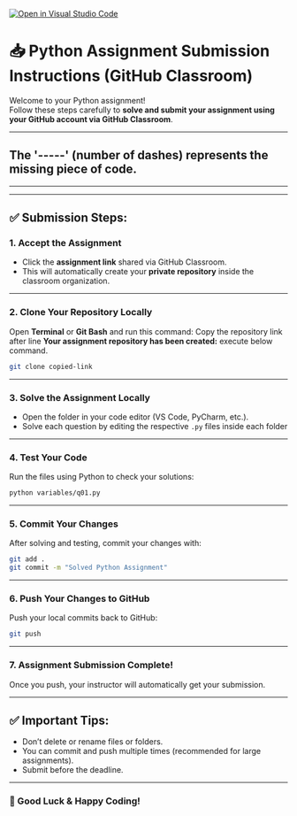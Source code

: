 [![Open in Visual Studio Code](https://classroom.github.com/assets/open-in-vscode-2e0aaae1b6195c2367325f4f02e2d04e9abb55f0b24a779b69b11b9e10269abc.svg)](https://classroom.github.com/online_ide?assignment_repo_id=19899087&assignment_repo_type=AssignmentRepo)
# 📥 Python Assignment Submission Instructions (GitHub Classroom)

Welcome to your Python assignment!  
Follow these steps carefully to **solve and submit your assignment using your GitHub account via GitHub Classroom**.

---
## The '-----' (number of dashes) represents the missing piece of code. 
---

---

## ✅ Submission Steps:

### 1. Accept the Assignment
- Click the **assignment link** shared via GitHub Classroom.
- This will automatically create your **private repository** inside the classroom organization.



---

### 2. Clone Your Repository Locally
Open **Terminal** or **Git Bash** and run this command:
Copy the repository link after line **Your assignment repository has been created:**
execute below command.

```bash
git clone copied-link
```


---

### 3. Solve the Assignment Locally
- Open the folder in your code editor (VS Code, PyCharm, etc.).
- Solve each question by editing the respective `.py` files inside each folder


---

### 4. Test Your Code
Run the files using Python to check your solutions:

```bash
python variables/q01.py
```

---

### 5. Commit Your Changes
After solving and testing, commit your changes with:

```bash
git add .
git commit -m "Solved Python Assignment"
```

---

### 6. Push Your Changes to GitHub
Push your local commits back to GitHub:

```bash
git push
```

---

### 7. Assignment Submission Complete!
Once you push, your instructor will automatically get your submission.

---

## ✅ Important Tips:
- Don’t delete or rename files or folders.
- You can commit and push multiple times (recommended for large assignments).
- Submit before the deadline.

---

### 🎉 Good Luck & Happy Coding!
